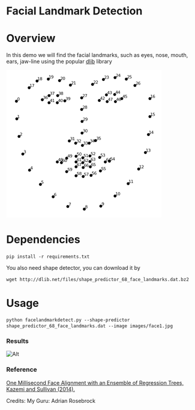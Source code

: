 # Facial Landmark Detection 

# Overview
In this demo we will find the facial landmarks, such as eyes, nose, mouth, ears, jaw-line using the popular [dlib](http://dlib.net/) library

![Alt](results/facelandmark68.png)
# Dependencies
```pip install -r requirements.txt```

You also need shape detector, you can download it by 
```
wget http://dlib.net/files/shape_predictor_68_face_landmarks.dat.bz2
```
# Usage
 ```
 python facelandmarkdetect.py --shape-predictor shape_predictor_68_face_landmarks.dat --image images/face1.jpg
```
### Results
![Alt](results/result_m.png "Title")


### Reference
[One Millisecond Face Alignment with an Ensemble of Regression Trees, Kazemi and Sullivan (2014).](https://pdfs.semanticscholar.org/d78b/6a5b0dcaa81b1faea5fb0000045a62513567.pdf)


Credits: My Guru: Adrian Rosebrock 
